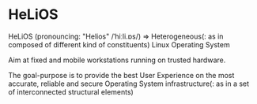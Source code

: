 HeLiOS
======

 HeLiOS (pronouncing: "Helios" /ˈhiːli.ɒs/) 
  => Heterogeneous(: as in composed of different kind of constituents) Linux Operating System
 
 Aim at fixed and mobile workstations running on trusted hardware.
 
 The goal-purpose is to provide the best User Experience on the most accurate, reliable and secure Operating System infrastructure(: as in a set of interconnected structural elements)


